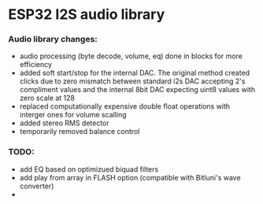 # ESP32 I2S audio library  



### Audio library changes:
* audio processing (byte decode, volume, eq) done in blocks for more efficiency
* added soft start/stop for the internal DAC. The original method created clicks due to zero mismatch between standard i2s DAC accepting 2's compliment values and the internal 8bit DAC expecting uint8 values with zero scale at 128
* replaced computationally expensive double float operations with interger ones for volume scalling
* added stereo RMS detector 
* temporarily removed balance control  

### TODO:
* add EQ based on optimizued biquad filters
* add play from array in FLASH option (compatible with Bitluni's wave converter)
* 
